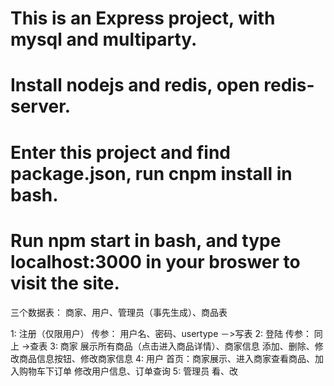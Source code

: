 # This is an Express project, with mysql and multiparty.
# Install nodejs and redis, open redis-server.
# Enter this project and find package.json, run cnpm install in bash.
# Run npm start in bash, and type localhost:3000 in your broswer to visit the site.

三个数据表： 商家、用户、管理员（事先生成）、商品表

1: 注册（仅限用户）
	传参： 用户名、密码、usertype  －>写表
2: 登陆
	传参： 同上   ->查表
3: 商家
	展示所有商品（点击进入商品详情）、商家信息
	添加、删除、修改商品信息按钮、修改商家信息
4: 用户
	首页：商家展示、进入商家查看商品、加入购物车下订单
	修改用户信息、订单查询
5: 管理员
	看、改
